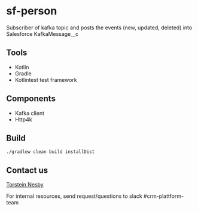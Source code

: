 # sf-person

Subscriber of kafka topic <tbd> and posts the events (new, updated, deleted) into Salesforce KafkaMessage__c


## Tools
- Kotlin
- Gradle
- Kotlintest test framework

## Components
- Kafka client
- Http4k

## Build
```
./gradlew clean build installDist
```

## Contact us
[Torstein Nesby](mailto://torstein.nesby@nav.no)

For internal resources, send request/questions to slack #crm-plattform-team 